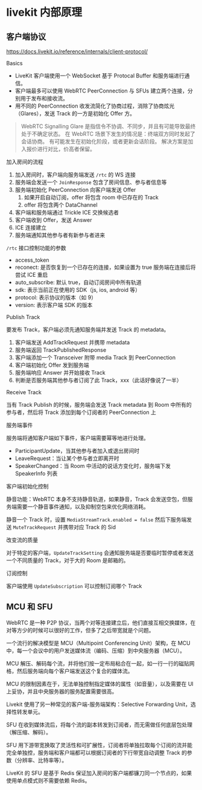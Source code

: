 # livekit 内部原理

## 客户端协议

https://docs.livekit.io/reference/internals/client-protocol/

Basics

- LiveKit 客户端使用一个 WebSocket 基于 Protocal Buffer 和服务端进行通信。
- 客户端最多可以使用 WebRTC PeerConnection 与 SFUs 建立两个连接，分别用于发布和接收流。
- 用不同的 PeerConnection 收发流简化了协商过程，消除了协商炫光（Glares），发送 Track 的一方是初始化 Offer 方。

> WebRTC Signalling Glare
> 是指信令不协调、不同步，并且有可能导致最终处于不确定状态。
> 在 WebRTC 场景下发生的情况是：终端双方同时发起了会话协商。
> 有可能发生在初始化阶段，或者更新会话阶段。
> 解决方案是加入报价进行对比，价高者保留。

加入房间的流程

1. 加入房间时，客户端向服务端发送 `/rtc` 的 WS 连接
2. 服务端会发送一个 `JoinResponse` 包含了房间信息、参与者信息等
3. 服务端初始化 PeerConnection 向客户端发送 Offer
   1. 如果开启自动订阅，offer 将包含 room 中已存在的 Track
   2. offer 将包含两个 DataChannel
4. 客户端和服务端通过 Trickle ICE 交换候选者
5. 客户端收到 Offer，发送 Answer
6. ICE 连接建立
7. 服务端通知其他参与者有新参与者进来

`/rtc` 接口控制功能的参数

- access_token
- reconect: 是否恢复到一个已存在的连接，如果设置为 true 服务端在连接后将尝试 ICE 重启
- auto_subscribe: 默认 true，自动订阅房间中所有轨道
- sdk: 表示当前正在使用的 SDK（js, ios, android 等）
- protocol: 表示协议的版本（如 9）
- version: 表示客户端 SDK 的版本

Publish Track

要发布 Track，客户端必须先通知服务端并发送 Track 的 metadata。

1. 客户端发送 AddTrackRequest 并携带 metadata
2. 服务端返回 TrackPublishedResponse
3. 客户端添加一个 Transceiver 附带 media Track 到 PeerConnection
4. 客户端初始化 Offer 发到服务端
5. 服务端响应 Answer 并开始接收 Track
6. 判断是否服务端其他参与者订阅了此 Track，xxx（此话好像说了一半）

Receive Track

当有 Track Publish 的时候，服务端会发送 Track metadata 到 Room 中所有的参与者，然后将 Track 添加到每个订阅者的 PeerConnection 上

服务端事件

服务端将通知客户端如下事件，客户端需要幂等地进行处理。

- ParticipantUpdate，当其他参与者加入或退出房间时
- LeaveRequest：当让某个参与者立即离开时
- SpeakerChanged：当 Room 中活动的说话方变化时，服务端下发 SpeakerInfo 列表

客户端初始化控制

静音功能：WebRTC 本身不支持静音轨道，如果静音，Track 会发送空包，但服务端需要一个静音事件通知，以及抑制空包来优化网络消耗。

静音一个 Track 时，设置 `MediaStreamTrack.enabled = false` 然后下服务端发送 `MuteTrackRequest` 并携带对应 Track 的 Sid

改变流的质量

对于特定的客户端，`UpdateTrackSetting` 会通知服务端是否要临时暂停或者发送一个不同质量的 Track，对于大的 Room 是邮箱的。

订阅控制

客户端使用 `UpdateSubscription` 可以控制订阅哪个 Track

## MCU 和 SFU

WebRTC 是一种 P2P 协议，当两个对等连接建立后，他们直接互相交换媒体，在对等方少的时候可以很好的工作，但多了之后带宽就是个问题。

一个流行的解决模型是 MCU（Multipoint Conferencing Unit）架构，在 MCU 中，每一个会议中的用户发送媒体流（编码、压缩）到中央服务器（MCU）。

MCU 解压、解码每个流，并将他们按一定布局粘合在一起，如一行一行的磁贴网格，然后服务端向每个客户端发送这个复合的媒体流。

MCU 的限制因素在于，无法单独控制指定媒体的属性（如音量），以及需要在 UI 上妥协，并且中央服务器的服务配置需要很高。

Livekit 使用了另一种常见的客户端-服务端架构：Selective Forwarding Unit，选择性转发单元。

SFU 在收到媒体流后，将每个流的副本转发到订阅者，而无需做任何底层包处理（解压缩、解码）。

SFU 用下游带宽换取了灵活性和可扩展性，订阅者将单独拉取每个订阅的流并能完全单独控，服务端和客户端都可以根据订阅者的下行带宽自动调整 Track 的参数（分辨率、比特率等）。

LiveKit 的 SFU 是基于 Redis 保证加入房间的客户端都镰刀同一个节点的，如果使用单点模式则不需要依赖 Redis。
